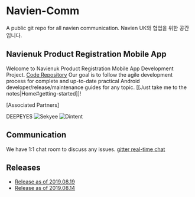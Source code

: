 # Navien-Comm

A public git repo for all navien communication.
Navien UK와 협업을 위한 공간입니다.

## Navienuk Product Registration Mobile App

Welcome to Navienuk Product Registration Mobile App Development Project. [Code Repository](https://github.com/andrewchaa/navienapp) Our goal is to follow the agile development process for complete and up-to-date practical Android developer/release/maintenance guides for any topic. [[Just take me to the notes|Home#getting-started]]!


[Associated Partners]

DEEPEYES ![Sekyee](https://github.com/andrewchaa/navienapp/blob/master/assets/icons/SEKYEE%20copy.png) ![Dintent](https://github.com/andrewchaa/navienapp/blob/master/assets/icons/DINTENT%20LOGO_WEB%20DEMO-05-grey.png)


## Communication

We have 1:1 chat room to discuss any issues. 
[gitter real-time chat](https://gitter.im/navienuk/community)



## Releases

* [Release as of 2019.08.19](/releases/2019.08.19.md)
* [Release as of 2019.08.14](/releases/2019.08.14.md)

